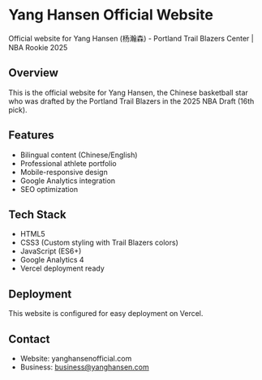 # Yang Hansen Official Website

Official website for Yang Hansen (杨瀚森) - Portland Trail Blazers Center | NBA Rookie 2025

## Overview

This is the official website for Yang Hansen, the Chinese basketball star who was drafted by the Portland Trail Blazers in the 2025 NBA Draft (16th pick).

## Features

- Bilingual content (Chinese/English)
- Professional athlete portfolio
- Mobile-responsive design
- Google Analytics integration
- SEO optimization

## Tech Stack

- HTML5
- CSS3 (Custom styling with Trail Blazers colors)
- JavaScript (ES6+)
- Google Analytics 4
- Vercel deployment ready

## Deployment

This website is configured for easy deployment on Vercel.

## Contact

- Website: yanghansenofficial.com
- Business: business@yanghansen.com